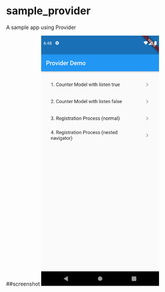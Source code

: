 # sample_provider
A sample app using Provider

##screenshot
<img src="./screenshots/Screenshot_1604409530.png" width="320"/>